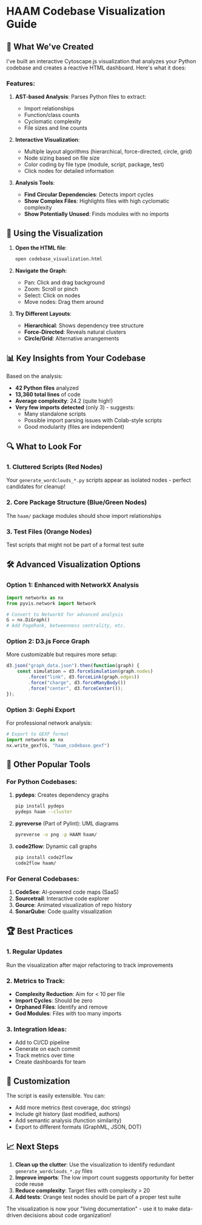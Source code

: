 # HAAM Codebase Visualization Guide

## 🎯 What We've Created

I've built an interactive Cytoscape.js visualization that analyzes your Python codebase and creates a reactive HTML dashboard. Here's what it does:

### Features:
1. **AST-based Analysis**: Parses Python files to extract:
   - Import relationships
   - Function/class counts
   - Cyclomatic complexity
   - File sizes and line counts

2. **Interactive Visualization**:
   - Multiple layout algorithms (hierarchical, force-directed, circle, grid)
   - Node sizing based on file size
   - Color coding by file type (module, script, package, test)
   - Click nodes for detailed information

3. **Analysis Tools**:
   - **Find Circular Dependencies**: Detects import cycles
   - **Show Complex Files**: Highlights files with high cyclomatic complexity
   - **Show Potentially Unused**: Finds modules with no imports

## 🚀 Using the Visualization

1. **Open the HTML file**:
   ```bash
   open codebase_visualization.html
   ```

2. **Navigate the Graph**:
   - Pan: Click and drag background
   - Zoom: Scroll or pinch
   - Select: Click on nodes
   - Move nodes: Drag them around

3. **Try Different Layouts**:
   - **Hierarchical**: Shows dependency tree structure
   - **Force-Directed**: Reveals natural clusters
   - **Circle/Grid**: Alternative arrangements

## 📊 Key Insights from Your Codebase

Based on the analysis:
- **42 Python files** analyzed
- **13,360 total lines** of code
- **Average complexity**: 24.2 (quite high!)
- **Very few imports detected** (only 3) - suggests:
  - Many standalone scripts
  - Possible import parsing issues with Colab-style scripts
  - Good modularity (files are independent)

## 🔍 What to Look For

### 1. **Cluttered Scripts** (Red Nodes)
Your `generate_wordclouds_*.py` scripts appear as isolated nodes - perfect candidates for cleanup!

### 2. **Core Package Structure** (Blue/Green Nodes)
The `haam/` package modules should show import relationships

### 3. **Test Files** (Orange Nodes)
Test scripts that might not be part of a formal test suite

## 🛠️ Advanced Visualization Options

### Option 1: Enhanced with NetworkX Analysis
```python
import networkx as nx
from pyvis.network import Network

# Convert to NetworkX for advanced analysis
G = nx.DiGraph()
# Add PageRank, betweenness centrality, etc.
```

### Option 2: D3.js Force Graph
More customizable but requires more setup:
```javascript
d3.json("graph_data.json").then(function(graph) {
    const simulation = d3.forceSimulation(graph.nodes)
        .force("link", d3.forceLink(graph.edges))
        .force("charge", d3.forceManyBody())
        .force("center", d3.forceCenter());
});
```

### Option 3: Gephi Export
For professional network analysis:
```python
# Export to GEXF format
import networkx as nx
nx.write_gexf(G, "haam_codebase.gexf")
```

## 🎨 Other Popular Tools

### For Python Codebases:
1. **pydeps**: Creates dependency graphs
   ```bash
   pip install pydeps
   pydeps haam --cluster
   ```

2. **pyreverse** (Part of Pylint): UML diagrams
   ```bash
   pyreverse -o png -p HAAM haam/
   ```

3. **code2flow**: Dynamic call graphs
   ```bash
   pip install code2flow
   code2flow haam/
   ```

### For General Codebases:
1. **CodeSee**: AI-powered code maps (SaaS)
2. **Sourcetrail**: Interactive code explorer
3. **Gource**: Animated visualization of repo history
4. **SonarQube**: Code quality visualization

## 🏆 Best Practices

### 1. **Regular Updates**
Run the visualization after major refactoring to track improvements

### 2. **Metrics to Track**:
- **Complexity Reduction**: Aim for < 10 per file
- **Import Cycles**: Should be zero
- **Orphaned Files**: Identify and remove
- **God Modules**: Files with too many imports

### 3. **Integration Ideas**:
- Add to CI/CD pipeline
- Generate on each commit
- Track metrics over time
- Create dashboards for team

## 🔧 Customization

The script is easily extensible. You can:
- Add more metrics (test coverage, doc strings)
- Include git history (last modified, authors)
- Add semantic analysis (function similarity)
- Export to different formats (GraphML, JSON, DOT)

## 📈 Next Steps

1. **Clean up the clutter**: Use the visualization to identify redundant `generate_wordclouds_*.py` files
2. **Improve imports**: The low import count suggests opportunity for better code reuse
3. **Reduce complexity**: Target files with complexity > 20
4. **Add tests**: Orange test nodes should be part of a proper test suite

The visualization is now your "living documentation" - use it to make data-driven decisions about code organization!